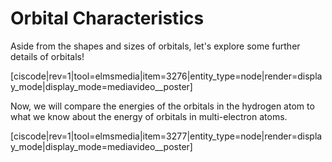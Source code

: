 <div style="float:right;margin:auto"><ebook-button title="Orbitals" link="https://genchem.science.psu.edu/02-5-orbitals"></ebook-button></div>

# Orbital Characteristics

Aside from the shapes and sizes of orbitals, let's explore some further details of orbitals! 

<media-video>[ciscode|rev=1|tool=elmsmedia|item=3276|entity_type=node|render=display_mode|display_mode=mediavideo__poster]</media-video>


Now, we will compare the energies of the orbitals in the hydrogen atom to what we know about the energy of orbitals in multi-electron atoms. 


<media-video>[ciscode|rev=1|tool=elmsmedia|item=3277|entity_type=node|render=display_mode|display_mode=mediavideo__poster]</media-video>
